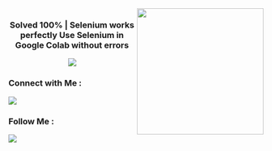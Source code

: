 
<img width="250" align="right" src="https://miro.medium.com/v2/resize:fit:1400/1*qPPJzefFS8_uMzQw61bZfA.gif">

<h3 align="center">
  Solved 100% | Selenium works perfectly
  Use Selenium in Google Colab without errors
</h3>

<!-- Typing SVG by DenverCoder1 - https://github.com/DenverCoder1/readme-typing-svg -->
<p align="center">
  <a href="https://github.com/DenverCoder1/readme-typing-svg"><img src="https://readme-typing-svg.herokuapp.com/?lines=%20Webscraping%20with%20;%20Selenium%20&font=Fira%20Code&center=true&width=440&height=45&color=ecb306&vCenter=true&size=22"></a>
</p> 
  
### Connect with Me :

<a href="https://www.linkedin.com/in/omarmaher0" target="_blank"><img src="https://img.shields.io/badge/-Omar%20Maher-0077B5?style=for-the-badge&logo=Linkedin&logoColor=white"/></a>

### Follow Me :

<a href="https://www.youtube.com/@brefat" target="_blank"><img src="https://img.shields.io/badge/-Omar%20Maher-0077B5?style=for-the-badge&logo=youtube&logoColor=white"/></a>

